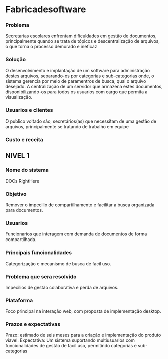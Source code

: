 # Fabricadesoftware

### Problema
  Secretarias escolares enfrentam dificuldades em gestão de documentos, principalmente quando se trata de tópicos e descentralização de arquivos, o que torna o processo demorado e ineficaz

### Solução
  O desenvolvimento e implantação de um software para administração destes arquivos, separando-os por categorias e sub-categorias onde, o sistema gerencia por meio de paramentros de busca, qual o arquivo desejado. A centralização de um servidor que armazena estes documentos, disponibilizando-os para todos os usuarios com cargo que permita a visualização.

### Usuarios e clientes
  O publico voltado são, secretários(as) que necessitam de uma gestão de arquivos, principalmente se tratando de trabalho em equipe

### 

### Custo e receita


## NIVEL 1

### Nome do sistema
  DOCs RightHere

### Objetivo
  Remover o impecilio de compartilhamento e facilitar a busca organizada para documentos.

### Usuarios
  Funcionarios que interagem com demanda de documentos de forma compartilhada.

### Principais funcionalidades
  Categorização e mecanismo de busca de facil uso.

### Problema que sera resolvido
  Impecilios de gestão colaborativa e perda de arquivos.

### Plataforma
  Foco principal na interação web, com proposta de implementação desktop.

### Prazos e expectativas
  Prazo: estimado de seis meses para a criação e implementação do produto viavel.
  Expectativa: Um sistema suportando multiusuarios com funcionalidades de gestão de facil uso, permitindo categorias e sub-categorias
